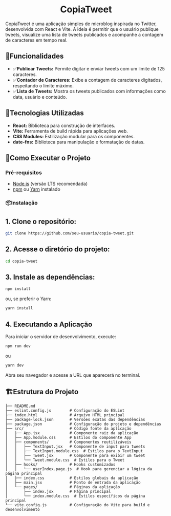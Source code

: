 <h1 align="center">CopiaTweet</h1>
CopiaTweet é uma aplicação simples de microblog inspirada no Twitter, desenvolvida com React e Vite. A ideia é permitir que o usuário publique tweets, visualize uma lista de tweets publicados e acompanhe a contagem de caracteres em tempo real.

## 🔗Funcionalidades

- ✅**Publicar Tweets:** Permite digitar e enviar tweets com um limite de 125 caracteres.
- ✅**Contador de Caracteres:** Exibe a contagem de caracteres digitados, respeitando o limite máximo.
- ✅**Lista de Tweets:** Mostra os tweets publicados com informações como data, usuário e conteúdo.

## 🚀Tecnologias Utilizadas

- **React:** Biblioteca para construção de interfaces.
- **Vite:** Ferramenta de build rápida para aplicações web.
- **CSS Modules:** Estilização modular para os componentes.
- **date-fns:** Biblioteca para manipulação e formatação de datas.

## 📌Como Executar o Projeto

### Pré-requisitos

- [Node.js](https://nodejs.org/) (versão LTS recomendada)
- [npm](https://www.npmjs.com/) ou [Yarn](https://yarnpkg.com/) instalado

### 📦Instalação

## 1. **Clone o repositório:**

   ```bash
   git clone https://github.com/seu-usuario/copia-tweet.git
   ```
## 2. **Acesse o diretório do projeto:**

```bash
cd copia-tweet
 ```

## 3. **Instale as dependências:**

```bash
npm install
```

ou, se preferir o Yarn:

```bash
yarn install
```
## 4. **Executando a Aplicação**
Para iniciar o servidor de desenvolvimento, execute:

```bash
npm run dev
```
ou

```bash
yarn dev
```

Abra seu navegador e acesse a URL que aparecerá no terminal.

## 🏗Estrutura do Projeto
```text
├── README.md               
├── eslint.config.js        # Configuração do ESLint
├── index.html              # Arquivo HTML principal
├── package-lock.json       # Versões exatas das dependências
├── package.json            # Configuração do projeto e dependências
├── src/                    # Código fonte da aplicação
│   ├── App.jsx             # Componente raiz da aplicação
│   ├── App.module.css      # Estilos do componente App
│   ├── components/         # Componentes reutilizáveis
│   │   ├── TextInput.jsx   # Componente de input para tweets
│   │   ├── TextInput.module.css  # Estilos para o TextInput
│   │   ├── Tweet.jsx       # Componente para exibir um tweet
│   │   └── Tweet.module.css  # Estilos para o Tweet
│   ├── hooks/              # Hooks customizados
│   │   └── userIndex.page.js  # Hook para gerenciar a lógica da página principal
│   ├── index.css           # Estilos globais da aplicação
│   ├── main.jsx            # Ponto de entrada da aplicação
│   └── pages/              # Páginas da aplicação
│       ├── index.jsx       # Página principal
│       └── index.module.css  # Estilos específicos da página principal
└── vite.config.js          # Configuração do Vite para build e desenvolvimento
```
